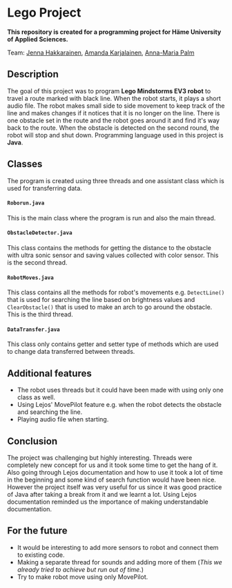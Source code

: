 # Lego Project
 
**This repository is created for a programming project for Häme University of Applied Sciences.**

Team: [Jenna Hakkarainen](https://github.com/jenhakk), [Amanda Karjalainen](https://github.com/amakarj), [Anna-Maria Palm](https://github.com/A-d-f) 


## Description

The goal of this project was to program **Lego Mindstorms EV3 robot** to travel a route marked with black line. When the robot starts, it plays a short audio file. The robot makes small side to side movement to keep track of the line and makes changes if it notices that it is no longer on the line. There is one obstacle set in the route and the robot goes around it and find it's way back to the route. When the obstacle is detected on the second round, the robot will stop and shut down. Programming language used in this project is **Java**.


## Classes

The program is created using three threads and one assistant class which is used for transferring data.

#### `Roborun.java`
This is the main class where the program is run and also the main thread.

#### `ObstacleDetector.java`
This class contains the methods for getting the distance to the obstacle with ultra sonic sensor and saving values collected with color sensor. This is the second thread.

#### `RobotMoves.java`
This class contains all the methods for robot's movements e.g. `DetectLine()` that is used for searching the line based on brightness values and `ClearObstacle()` that is used to make an arch to go around the obstacle. This is the third thread.

#### `DataTransfer.java`
This class only contains getter and setter type of methods which are used to change data transferred between threads.


## Additional features

* The robot uses threads but it could have been made with using only one class as well. 
* Using Lejos' MovePilot feature e.g. when the robot detects the obstacle and searching the line.
* Playing audio file when starting.


## Conclusion

The project was challenging but highly interesting. Threads were completely new concept for us and it took some time to get the hang of it. Also going through Lejos documentation and how to use it took a lot of time in the beginning and some kind of search function would have been nice. However the project itself was very useful for us since it was good practice of Java after taking a break from it and we learnt a lot. Using Lejos documentation reminded us the importance of making understandable documentation. 

## For the future

* It would be interesting to add more sensors to robot and connect them to existing code.
* Making a separate thread for sounds and adding more of them (*This we already tried to achieve but run out of time.*)
* Try to make robot move using only MovePilot.
